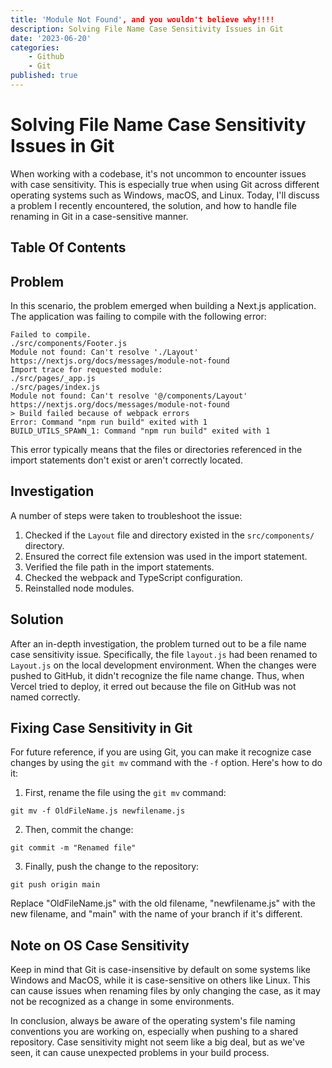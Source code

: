 ```yaml
---
title: 'Module Not Found', and you wouldn't believe why!!!!
description: Solving File Name Case Sensitivity Issues in Git
date: '2023-06-20'
categories:
    - Github
    - Git
published: true
---
```


# Solving File Name Case Sensitivity Issues in Git

When working with a codebase, it's not uncommon to encounter issues with case sensitivity. This is especially true when using Git across different operating systems such as Windows, macOS, and Linux. Today, I'll discuss a problem I recently encountered, the solution, and how to handle file renaming in Git in a case-sensitive manner.

## Table Of Contents

## Problem
In this scenario, the problem emerged when building a Next.js application. The application was failing to compile with the following error:

```shell
Failed to compile.
./src/components/Footer.js
Module not found: Can't resolve './Layout'
https://nextjs.org/docs/messages/module-not-found
Import trace for requested module:
./src/pages/_app.js
./src/pages/index.js
Module not found: Can't resolve '@/components/Layout'
https://nextjs.org/docs/messages/module-not-found
> Build failed because of webpack errors
Error: Command "npm run build" exited with 1
BUILD_UTILS_SPAWN_1: Command "npm run build" exited with 1
```
This error typically means that the files or directories referenced in the import statements don't exist or aren't correctly located.

## Investigation
A number of steps were taken to troubleshoot the issue:

1. Checked if the `Layout` file and directory existed in the `src/components/` directory.
2. Ensured the correct file extension was used in the import statement.
3. Verified the file path in the import statements.
4. Checked the webpack and TypeScript configuration.
5. Reinstalled node modules.

## Solution
After an in-depth investigation, the problem turned out to be a file name case sensitivity issue. Specifically, the file `layout.js` had been renamed to `Layout.js` on the local development environment. When the changes were pushed to GitHub, it didn't recognize the file name change. Thus, when Vercel tried to deploy, it erred out because the file on GitHub was not named correctly.

## Fixing Case Sensitivity in Git
For future reference, if you are using Git, you can make it recognize case changes by using the `git mv` command with the `-f` option. Here's how to do it:

1. First, rename the file using the `git mv` command:

```shell
git mv -f OldFileName.js newfilename.js
```

2. Then, commit the change:

```shell
git commit -m "Renamed file"
```

3. Finally, push the change to the repository:

```shell
git push origin main
```

Replace "OldFileName.js" with the old filename, "newfilename.js" with the new filename, and "main" with the name of your branch if it's different.

## Note on OS Case Sensitivity
Keep in mind that Git is case-insensitive by default on some systems like Windows and MacOS, while it is case-sensitive on others like Linux. This can cause issues when renaming files by only changing the case, as it may not be recognized as a change in some environments.

In conclusion, always be aware of the operating system's file naming conventions you are working on, especially when pushing to a shared repository. Case sensitivity might not seem like a big deal, but as we've seen, it can cause unexpected problems in your build process.